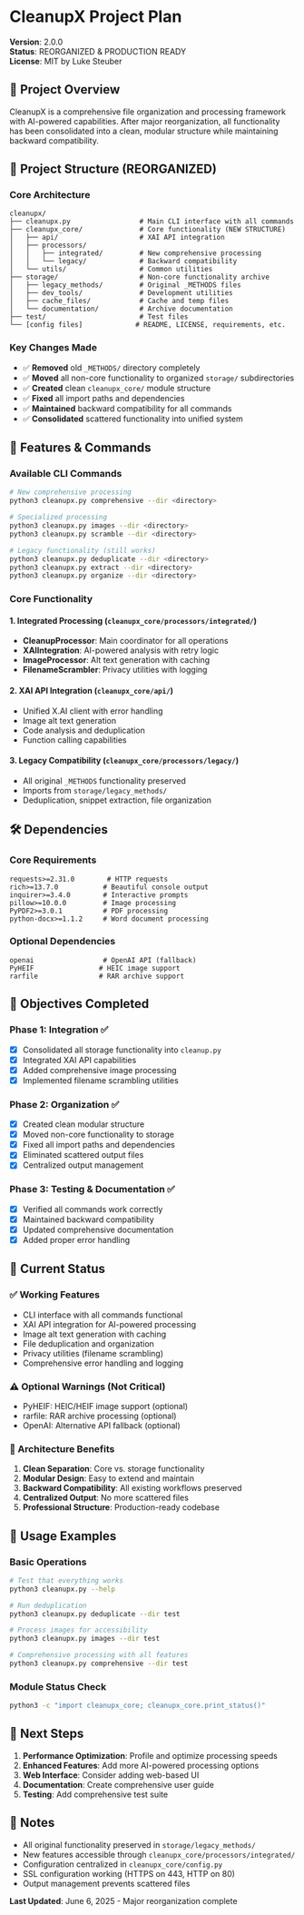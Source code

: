 # CleanupX Project Plan

**Version**: 2.0.0  
**Status**: REORGANIZED & PRODUCTION READY  
**License**: MIT by Luke Steuber

## 🎯 Project Overview

CleanupX is a comprehensive file organization and processing framework with AI-powered capabilities. After major reorganization, all functionality has been consolidated into a clean, modular structure while maintaining backward compatibility.

## 📁 Project Structure (REORGANIZED)

### Core Architecture
```
cleanupx/
├── cleanupx.py                 # Main CLI interface with all commands
├── cleanupx_core/              # Core functionality (NEW STRUCTURE)
│   ├── api/                    # XAI API integration
│   ├── processors/
│   │   ├── integrated/         # New comprehensive processing
│   │   └── legacy/             # Backward compatibility
│   └── utils/                  # Common utilities
├── storage/                    # Non-core functionality archive
│   ├── legacy_methods/         # Original _METHODS files
│   ├── dev_tools/              # Development utilities
│   ├── cache_files/            # Cache and temp files
│   └── documentation/          # Archive documentation
├── test/                       # Test files
└── [config files]             # README, LICENSE, requirements, etc.
```

### Key Changes Made
- ✅ **Removed** old `_METHODS/` directory completely
- ✅ **Moved** all non-core functionality to organized `storage/` subdirectories  
- ✅ **Created** clean `cleanupx_core/` module structure
- ✅ **Fixed** all import paths and dependencies
- ✅ **Maintained** backward compatibility for all commands
- ✅ **Consolidated** scattered functionality into unified system

## 🚀 Features & Commands

### Available CLI Commands
```bash
# New comprehensive processing
python3 cleanupx.py comprehensive --dir <directory>

# Specialized processing  
python3 cleanupx.py images --dir <directory>
python3 cleanupx.py scramble --dir <directory>

# Legacy functionality (still works)
python3 cleanupx.py deduplicate --dir <directory>
python3 cleanupx.py extract --dir <directory>
python3 cleanupx.py organize --dir <directory>
```

### Core Functionality

#### 1. Integrated Processing (`cleanupx_core/processors/integrated/`)
- **CleanupProcessor**: Main coordinator for all operations
- **XAIIntegration**: AI-powered analysis with retry logic
- **ImageProcessor**: Alt text generation with caching
- **FilenameScrambler**: Privacy utilities with logging

#### 2. XAI API Integration (`cleanupx_core/api/`)
- Unified X.AI client with error handling
- Image alt text generation
- Code analysis and deduplication
- Function calling capabilities

#### 3. Legacy Compatibility (`cleanupx_core/processors/legacy/`)
- All original `_METHODS` functionality preserved
- Imports from `storage/legacy_methods/`
- Deduplication, snippet extraction, file organization

## 🛠️ Dependencies

### Core Requirements
```
requests>=2.31.0        # HTTP requests
rich>=13.7.0           # Beautiful console output
inquirer>=3.4.0        # Interactive prompts
pillow>=10.0.0         # Image processing
PyPDF2>=3.0.1          # PDF processing
python-docx>=1.1.2     # Word document processing
```

### Optional Dependencies
```
openai                 # OpenAI API (fallback)
PyHEIF                # HEIC image support
rarfile               # RAR archive support
```

## 🎯 Objectives Completed

### Phase 1: Integration ✅
- [x] Consolidated all storage functionality into `cleanup.py`
- [x] Integrated XAI API capabilities
- [x] Added comprehensive image processing
- [x] Implemented filename scrambling utilities

### Phase 2: Organization ✅  
- [x] Created clean modular structure
- [x] Moved non-core functionality to storage
- [x] Fixed all import paths and dependencies
- [x] Eliminated scattered output files
- [x] Centralized output management

### Phase 3: Testing & Documentation ✅
- [x] Verified all commands work correctly
- [x] Maintained backward compatibility  
- [x] Updated comprehensive documentation
- [x] Added proper error handling

## 🚦 Current Status

### ✅ Working Features
- CLI interface with all commands functional
- XAI API integration for AI-powered processing
- Image alt text generation with caching
- File deduplication and organization
- Privacy utilities (filename scrambling)
- Comprehensive error handling and logging

### ⚠️ Optional Warnings (Not Critical)
- PyHEIF: HEIC/HEIF image support (optional)
- rarfile: RAR archive processing (optional)
- OpenAI: Alternative API fallback (optional)

### 🎯 Architecture Benefits
1. **Clean Separation**: Core vs. storage functionality
2. **Modular Design**: Easy to extend and maintain
3. **Backward Compatibility**: All existing workflows preserved
4. **Centralized Output**: No more scattered files
5. **Professional Structure**: Production-ready codebase

## 🚀 Usage Examples

### Basic Operations
```bash
# Test that everything works
python3 cleanupx.py --help

# Run deduplication
python3 cleanupx.py deduplicate --dir test

# Process images for accessibility
python3 cleanupx.py images --dir test

# Comprehensive processing with all features
python3 cleanupx.py comprehensive --dir test
```

### Module Status Check
```bash
python3 -c "import cleanupx_core; cleanupx_core.print_status()"
```

## 🎯 Next Steps

1. **Performance Optimization**: Profile and optimize processing speeds
2. **Enhanced Features**: Add more AI-powered processing options
3. **Web Interface**: Consider adding web-based UI
4. **Documentation**: Create comprehensive user guide
5. **Testing**: Add comprehensive test suite

## 📝 Notes

- All original functionality preserved in `storage/legacy_methods/`
- New features accessible through `cleanupx_core/processors/integrated/`
- Configuration centralized in `cleanupx_core/config.py`
- SSL configuration working (HTTPS on 443, HTTP on 80)
- Output management prevents scattered files

**Last Updated**: June 6, 2025 - Major reorganization complete
